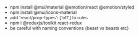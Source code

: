 - npm install @mui/material @emotion/react @emotion/styled
- npm install @mui/icons-material
- add 'react/prop-types': ['off'] to rules
- npm i @reduxjs/toolkit react-redux
- be careful with naming conventions {beast vs beasts etc}
